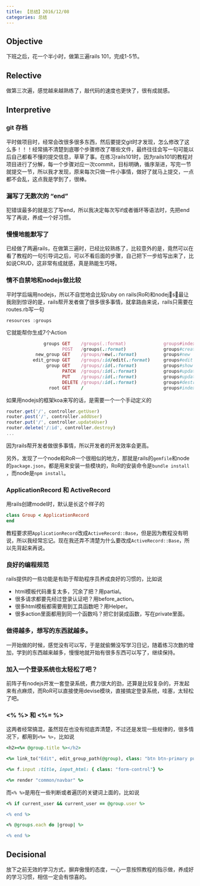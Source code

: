 ```yaml
---
title: 【总结】2016/12/08
categories: 总结
---
```


## Objective

下班之后，花一个半小时，做第三遍rails 101，完成1-5节。

## Relective

做第三次遍，感觉越来越熟练了，敲代码的速度也更快了，很有成就感。

## Interpretive

### git 存档

平时做项目时，经常会改很多很多东西，然后要提交git时才发现，怎么修改了这么多！！！经常搞不清楚到底哪个步骤修改了哪些文件，最终往往会写一句可能以后自己都看不懂的提交信息，草草了事。在练习rails101时，因为rails101的教程对项目进行了分解，每一个步骤对应一次commit，目标明确，循序渐进，写完一节就提交一节，所以我才发现，原来每次只做一件小事情，做好了就马上提交，一点都不会乱，这点我是学到了，很棒。

### 漏写了无数次的 “end”

犯错误最多的就是忘了写end，所以我决定每次写if或者循环等语法时，先把end写了再说，养成一个好习惯。

### 慢慢地能默写了

已经做了两遍rails，在做第三遍时，已经比较熟练了，比较意外的是，竟然可以在看了教程的一句引导词之后，可以不看后面的步骤，自己把下一步给写出来了，比如说CRUD，这非常有成就感，真是熟能生巧呀。

### 情不自禁地和nodejs做比较

平时学后端用nodejs，所以不自觉地会比较ruby on rails(RoR)和nodejs，最让我刚到惊讶的是，rails帮开发者做了很多很多事情，就拿路由来说，rails只需要在routes.rb写一句

```rub
resources :groups
```

它就能帮你生成7个Action

```ruby
              groups GET    /groups(.:format)              groups#index
                     POST   /groups(.:format)              groups#create
           new_group GET    /groups/new(.:format)          groups#new
          edit_group GET    /groups/:id/edit(.:format)     groups#edit
               group GET    /groups/:id(.:format)          groups#show
                     PATCH  /groups/:id(.:format)          groups#update
                     PUT    /groups/:id(.:format)          groups#update
                     DELETE /groups/:id(.:format)          groups#destroy
                root GET    /                              groups#index
```

如果用nodejs的框架koa来写的话，是需要一个一个手动定义的

```javascript
router.get('/', controller.getUser)
router.post('/', controller.addUser)
router.put('/', controller.updateUser)
router.delete('/:id', controller.destroy)
...
```

因为rails帮开发者做很多事情，所以开发者的开发效率会更高。

另外，发现了一个node和RoR一个很相似的地方，那就是rails的`gemfile`和node的`package.json`，都是用来安装一些模块的，RoR的安装命令是`bundle install `，而node是`npm install`。

### ApplicationRecord 和 ActiveRecord

用rails创建model时，默认是长这个样子的

```ruby
class Group < ApplicationRecord
end

```

教程要求把`ApplicationRecord`改成`ActiveRecord::Base`，但是因为教程没有明说，所以我经常忘记。现在我还弄不清楚为什么要改成`ActiveRecord::Base`，所以先背起来再说。

### 良好的编程规范

rails提供的一些功能是有助于帮助程序员养成良好的习惯的，比如说

- html模板代码重复太多，冗余了把？用partial。
- 很多请求都要先经过登录认证吧？用before_action。
- 很多html模板都需要用到工具函数吧？用Helper。
- 很多action里面都用到同一个函数吗？把它封装成函数，写在private里面。

### 做得越多，想写的东西就越多。

一开始做的时候，感觉没有可以写，于是就偷懒没写学习日记，随着练习次数的增加，学到的东西越来越多，慢慢地就开始有很多东西可以写了，继续保持。

### 加入一个登录系统也太轻松了吧？

前阵子有nodejs开发一套登录系统，费力很大的劲，还算是比较复杂的，开发起来有点麻烦，而RoR可以直接使用devise模块，直接搞定登录系统，哇塞，太轻松了吧。

### <% %> 和 <%= %>

这两者经常搞混，虽然现在也没有彻底弄清楚，不过还是发现一些规律的，很多情况下，都用到`<%= %>`，比如说

```ruby
<h2><%= @group.title %></h2>

<%= link_to("Edit", edit_group_path(@group), class: "btn btn-primary pull-right") %>

<%= f.input :title, input_html: { class: "form-control"} %>

<%= render "common/navbar" %>
```

而`<% %>`是用在一些判断或者遍历的关键词上面的，比如说

```ruby
<% if current_user && current_user == @group.user %>

<% end %>
```

```ruby
<% @groups.each do |group| %>

<% end %>
```

## Decisional

放下之前无效的学习方式，摒弃傲慢的态度，一心一意按照教程的指示做，养成好的学习习惯，相信一定会有惊喜的。
